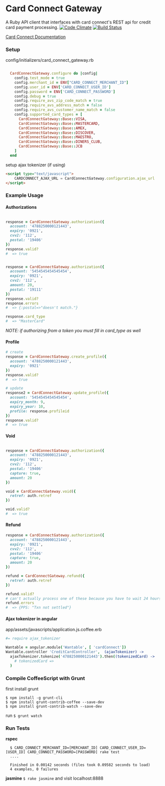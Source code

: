 # Card Connect Gateway #
A Ruby API client that interfaces with card connect's REST api for credit card payment processing. [![Code Climate](https://codeclimate.com/repos/54ab06bee30ba014650091e0/badges/fcd7731ecb1fe3dd7856/gpa.svg)](https://codeclimate.com/repos/54ab06bee30ba014650091e0/feed) [![Build Status](https://magnum.travis-ci.com/wantable/card_connect_gateway.svg?token=5QxyH7sFBDYR4iimsFye&branch=AjaxTokenizer)](https://magnum.travis-ci.com/wantable/card_connect_gateway)

[Card Connect Documentation](http://www.cardconnect.com/developer/docs/)

### Setup ###

config/initializers/card_connect_gateway.rb

```ruby

  CardConnectGateway.configure do |config|
    config.test_mode = true
    config.merchant_id = ENV["CARD_CONNECT_MERCHANT_ID"]
    config.user_id = ENV['CARD_CONNECT_USER_ID']
    config.password = ENV['CARD_CONNECT_PASSWORD']
    config.debug = true
    config.require_avs_zip_code_match = true
    config.require_avs_address_match = false
    config.require_avs_customer_name_match = false
    config.supported_card_types = [
      CardConnectGateway::Base::VISA, 
      CardConnectGateway::Base::MASTERCARD, 
      CardConnectGateway::Base::AMEX, 
      CardConnectGateway::Base::DISCOVER, 
      CardConnectGateway::Base::MAESTRO, 
      CardConnectGateway::Base::DINERS_CLUB, 
      CardConnectGateway::Base::JCB
    ]
  end

```

setup ajax tokenizer (if using)

```html
<script type="text/javascript">
    CARDCONNECT_AJAX_URL = CardConnectGateway.configuration.ajax_url
</script>
```

### Example Usage ###

#### Authorizations ####
```ruby

response = CardConnectGateway.authorization({
  account: '4788250000121443',
  expiry: '0921',
  cvv2: '112',
  postal: '19406'
})
response.valid?
#  => true 


response = CardConnectGateway.authorization({
  account: '5454545454545454',
  expiry: '0921',
  cvv2: '112',
  amount: 20,
  postal: '19111'
})
response.valid?
response.errors
#  => {:postal=>"doesn't match."} 

response.card_type
#  => "MasterCard" 

```

*NOTE: if authorizing from a token you must fill in card_type as well*

#### Profile ####

```ruby
# create
response = CardConnectGateway.create_profile({
  account: '4788250000121443',
  expiry: '0921'
})
response.valid? 
#  => true

# update
response2 = CardConnectGateway.update_profile({
  account: '5454545454545454',
  expiry_month: 9,
  expiry_year: 10,
  profile: response.profileid
})
response.valid? 
#  => true

```

#### Void ####

```ruby

response = CardConnectGateway.authorization({
  account: '4788250000121443',
  expiry: '0921',
  cvv2: '112',
  postal: '19406'
  capture: true,
  amount: 20
})

void = CardConnectGateway.void({
  retref: auth.retref
})

void.valid?
#  => true

```

#### Refund ####

``` ruby
response = CardConnectGateway.authorization({
  account: '4788250000121443',
  expiry: '0921',
  cvv2: '112',
  postal: '19406'
  capture: true,
  amount: 20
})

refund = CardConnectGateway.refund({
  retref: auth.retref
})

refund.valid?
# can't actually process one of these because you have to wait 24 hours
refund.errors 
#  => {PPS: "Txn not settled"}
```

#### Ajax tokenizer in angular ####

app/assets/javascripts/application.js.coffee.erb
```coffee
#= require ajax_tokenizer

Wantable = angular.module('Wantable', [ 'cardConnect'])
Wantable.controller 'CreditCardController',  (ajaxTokenizer) ->  
  ajaxTokenizer.tokenize('4788250000121443').then((tokenizedCard) ->
    # tokenizedCard => 
  )

```

### Compile CoffeeScript with Grunt ###
first install grunt

```
$ npm install -g grunt-cli
$ npm install grunt-contrib-coffee --save-dev
$ npm install grunt-contrib-watch --save-dev
```

run ```$ grunt watch```


### Run Tests ###

**rspec**

``` 
  $ CARD_CONNECT_MERCHANT_ID=[MERCHANT_ID] CARD_CONNECT_USER_ID=[USER_ID] CARD_CONNECT_PASSWORD=[PASSWORD] rake test
  ....

  Finished in 0.00142 seconds (files took 0.09582 seconds to load)
  4 examples, 0 failures
```

**jasmine**
``` $ rake jasmine ``` and visit localhost:8888